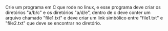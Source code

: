 Crie um programa em C que rode no linux, e esse programa deve
criar os diretórios  "a/b/c" e os diretórios "a/d/e", dentro de c
deve conter um arquivo chamado "file1.txt" e deve criar um link
simbólico entre "file1.txt" e "file2.txt" que deve se encontrar no
diretório.
